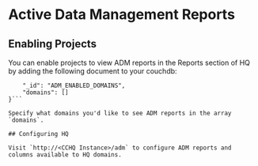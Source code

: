 # Active Data Management Reports

## Enabling Projects

You can enable projects to view ADM reports in the Reports section of HQ
by adding the following document to your couchdb:

```{
    "_id": "ADM_ENABLED_DOMAINS",
    "domains": []
}```

Specify what domains you'd like to see ADM reports in the array `domains`.

## Configuring HQ

Visit `http://<CCHQ Instance>/adm` to configure ADM reports and columns available to HQ domains.
